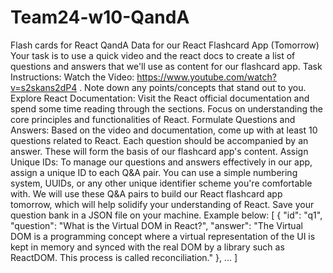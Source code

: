 # Team24-w10-QandA
Flash cards for React QandA
Data for our React Flashcard App (Tomorrow)
Your task is to use a quick video and the react docs to create a list of questions and answers that we'll use as content for our flashcard app.
Task Instructions:
Watch the Video: https://www.youtube.com/watch?v=s2skans2dP4 . Note down any points/concepts that stand out to you.
Explore React Documentation: Visit the React official documentation and spend some time reading through the sections. Focus on understanding the core principles and functionalities of React.
Formulate Questions and Answers: Based on the video and documentation, come up with at least 10 questions related to React. Each question should be accompanied by an answer. These will form the basis of our flashcard app's content.
Assign Unique IDs: To manage our questions and answers effectively in our app, assign a unique ID to each Q&A pair. You can use a simple numbering system, UUIDs, or any other unique identifier scheme you're comfortable with.
We will use these Q&A pairs to build our React flashcard app tomorrow, which will help solidify your understanding of React.
Save your question bank in a JSON file on your machine. Example below:
[
  {
    "id": "q1",
    "question": "What is the Virtual DOM in React?",
    "answer": "The Virtual DOM is a programming concept where a virtual representation of the UI is kept in memory and synced with the real DOM by a library such as ReactDOM. This process is called reconciliation."
  },
  ...
]
